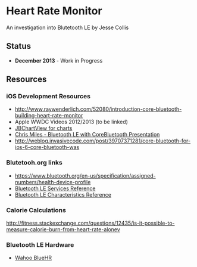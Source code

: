 # Heart Rate Monitor

An investigation into Blutetooth LE by Jesse Collis

## Status

- **December 2013** - Work in Progress

## Resources

### iOS Development Resources

- http://www.raywenderlich.com/52080/introduction-core-bluetooth-building-heart-rate-monitor
- Apple WWDC Videos 2012/2013 (to be linked)
- [JBChartView for charts](https://github.com/Jawbone/JBChartView)
- [Chris Miles - Bluetooth LE with CoreBluetooth Presentation](http://blog.chrismiles.info/2013/03/bluetooth-le-with-corebluetooth.html)
- http://weblog.invasivecode.com/post/39707371281/core-bluetooth-for-ios-6-core-bluetooth-was

### Blutetooh.org links

- https://www.bluetooth.org/en-us/specification/assigned-numbers/health-device-profile
- [Bluetooth LE Services Reference](https://developer.bluetooth.org/gatt/services/Pages/ServicesHome.aspx)
- [Bluetooth LE Characteristics Reference](https://developer.bluetooth.org/gatt/characteristics/Pages/CharacteristicsHome.aspx)

### Calorie Calculations

http://fitness.stackexchange.com/questions/12435/is-it-possible-to-measure-calorie-burn-from-heart-rate-alonev

### Bluetooth LE Hardware

- [Wahoo BlueHR](http://www.wahoofitness.com/wahoo-blue-hr-heart-rate-strap.html)